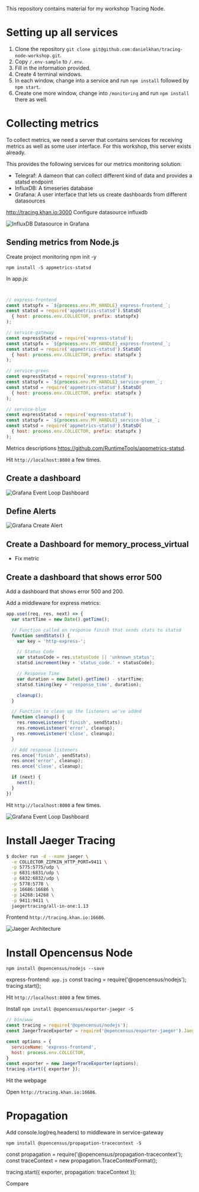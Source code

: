 This repository contains material for my workshop Tracing Node.

# Setting up all services
1. Clone the repository `git clone git@github.com:danielkhan/tracing-node-workshop.git`.
2. Copy `/.env-sample` to `/.env`.
3. Fill in the information provided.
4. Create 4 terminal windows.
5. In each window, change into a service and run `npm install` followed by `npm start`.
6. Create one more window, change into `/monitoring` and run `npm install` there as well.


# Collecting metrics
To collect metrics, we need a server that contains services for receiving metrics
as well as some user interface.
For this workshop, this server exists already.

This provides the following services for our metrics monitoring solution:
- Telegraf: A dameon that can collect different kind of data and provides a statsd endpoint
- InfluxDB: A timeseries database
- Grafana: A user interface that lets us create dashboards from different datasources

http://tracing.khan.io:3000
Configure datasource influxdb

![InfluxDB Datasource in Grafana](./assets/influxdb-datasource-grafana.png)

## Sending metrics from Node.js

Create project monitoring
npm init -y


`npm install -S appmetrics-statsd`

In app.js:

```js


// express-frontend
const statspfx = `${process.env.MY_HANDLE}_express-frontend_`;
const statsd = require('appmetrics-statsd').StatsD(
  { host: process.env.COLLECTOR, prefix: statspfx}
);

// service-gateway
const expressStatsd = require('express-statsd');
const statspfx = `${process.env.MY_HANDLE}_express-frontend_`;
const statsd = require('appmetrics-statsd').StatsD(
  { host: process.env.COLLECTOR, prefix: statspfx }
);

// service-green
const expressStatsd = require('express-statsd');
const statspfx = `${process.env.MY_HANDLE}_service-green_`;
const statsd = require('appmetrics-statsd').StatsD(
  { host: process.env.COLLECTOR, prefix: statspfx }
);

// service-blue
const expressStatsd = require('express-statsd');
const statspfx = `${process.env.MY_HANDLE}_service-blue_`;
const statsd = require('appmetrics-statsd').StatsD(
  { host: process.env.COLLECTOR, prefix: statspfx }
);

```

Metrics descriptions https://github.com/RuntimeTools/appmetrics-statsd.

Hit `http://localhost:8080` a few times.



## Create a dashboard

![Grafana Event Loop Dashboard](./assets/grafana-eventloop-dashboard.png)

## Define Alerts
![Grafana Create Alert](./assets/grafana-add-alert.png)

## Create a Dashboard for memory_process_virtual
* Fix metric

## Create a dashboard that shows error 500
Add a dashboard that shows error 500 and 200.


Add a middleware for express metrics:

```js
app.use((req, res, next) => {
  var startTime = new Date().getTime();

  // Function called on response finish that sends stats to statsd
  function sendStats() {
    var key = 'http-express-';

    // Status Code
    var statusCode = res.statusCode || 'unknown_status';
    statsd.increment(key + 'status_code.' + statusCode);

    // Response Time
    var duration = new Date().getTime() - startTime;
    statsd.timing(key + 'response_time', duration);

    cleanup();
  }

  // Function to clean up the listeners we've added
  function cleanup() {
    res.removeListener('finish', sendStats);
    res.removeListener('error', cleanup);
    res.removeListener('close', cleanup);
  }

  // Add response listeners
  res.once('finish', sendStats);
  res.once('error', cleanup);
  res.once('close', cleanup);

  if (next) {
    next();
  }
})
```

Hit `http://localhost:8080` a few times.



![Grafana Event Loop Dashboard](./assets/grafana-_status_500_.png)

# Install Jaeger Tracing

```bash
$ docker run -d --name jaeger \
  -e COLLECTOR_ZIPKIN_HTTP_PORT=9411 \
  -p 5775:5775/udp \
  -p 6831:6831/udp \
  -p 6832:6832/udp \
  -p 5778:5778 \
  -p 16686:16686 \
  -p 14268:14268 \
  -p 9411:9411 \
  jaegertracing/all-in-one:1.13
```

Frontend `http://tracing.khan.io:16686`.

![Jaeger Architecture](./assets/jaeger-architecture.png)

# Install Opencensus Node

`npm install @opencensus/nodejs --save`

express-frontend: `app.js`
const tracing = require('@opencensus/nodejs');
tracing.start();

Hit `http://localhost:8080` a few times.


Install `npm install @opencensus/exporter-jaeger -S`

```js
// bin/www
const tracing = require('@opencensus/nodejs');
const JaegerTraceExporter = require('@opencensus/exporter-jaeger').JaegerTraceExporter;

const options = {
  serviceName: 'express-frontend',
  host: process.env.COLLECTOR,
}
const exporter = new JaegerTraceExporter(options);
tracing.start({ exporter });
```

Hit the webpage

Open `http://tracing.khan.io:16686`.

# Propagation

Add console.log(req.headers) to middleware in service-gateway

`npm install @opencensus/propagation-tracecontext -S`

const propagation = require('@opencensus/propagation-tracecontext');
const traceContext = new propagation.TraceContextFormat();

tracing.start({ exporter, propagation: traceContext });

Compare